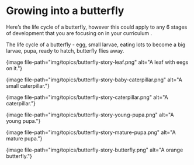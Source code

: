# Growing into a butterfly

Here’s the life cycle of a butterfly, however this could apply to any 6 stages of development that you are focusing on in your curriculum .

The life cycle of a butterfly - egg, small larvae, eating lots to become a big larvae, pupa, ready to hatch, butterfly flies away.

{image file-path="img/topics/butterfly-story-leaf.png" alt="A leaf with eegs on it."}

{image file-path="img/topics/butterfly-story-baby-caterpillar.png" alt="A small caterpillar."}

{image file-path="img/topics/butterfly-story-caterpillar.png" alt="A caterpillar."}

{image file-path="img/topics/butterfly-story-young-pupa.png" alt="A young pupa."}

{image file-path="img/topics/butterfly-story-mature-pupa.png" alt="A mature pupa."}

{image file-path="img/topics/butterfly-story-butterfly.png" alt="A orange butterfly."}
